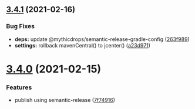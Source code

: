 ## [3.4.1](https://github.com/MythicDrops/worldguard-adapters/compare/v3.4.0...v3.4.1) (2021-02-16)


### Bug Fixes

* **deps:** update @mythicdrops/semantic-release-gradle-config ([263f989](https://github.com/MythicDrops/worldguard-adapters/commit/263f98953f76c6542cfbdfc6abe5343cbedc8d29))
* **settings:** rollback mavenCentral() to jcenter() ([a23d971](https://github.com/MythicDrops/worldguard-adapters/commit/a23d971952b105d042da9fd2c7d7b6e876863daa))

# [3.4.0](https://github.com/MythicDrops/worldguard-adapters/compare/v3.3.0...v3.4.0) (2021-02-15)


### Features

* publish using semantic-release ([7f74916](https://github.com/MythicDrops/worldguard-adapters/commit/7f7491665404016d99a5e97779f6c43e4c65ee34))
